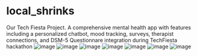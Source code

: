 # local_shrinks

Our Tech Fiesta Project.
A comprehensive mental health app with features including a personalized chatbot, mood
tracking, surveys, therapist connections, and DSM-5 Questionnare integration during TechFiesta
hackathon 
 ![image](https://github.com/ameyk2004/LocalShrinks/assets/91257284/432e17ca-425c-49c5-9a04-25b8cded5868)
![image](https://github.com/ameyk2004/LocalShrinks/assets/91257284/c33a6b98-2264-4696-bad6-4f6e19104e70)
![image](https://github.com/ameyk2004/LocalShrinks/assets/91257284/5af46c01-34ba-4f70-bd15-1aed75efaa41)
![image](https://github.com/ameyk2004/LocalShrinks/assets/91257284/7483436d-abee-42a7-bb09-bedde74d0288)
![image](https://github.com/ameyk2004/LocalShrinks/assets/91257284/f4566131-13c2-4efb-9683-4133b5de4c6b)
![image](https://github.com/ameyk2004/LocalShrinks/assets/91257284/c1905bc7-55ff-4f3e-b35b-cfad78b76f94)
![image](https://github.com/ameyk2004/LocalShrinks/assets/91257284/3996ec07-51d8-4030-902c-5f1604f1ef85)
